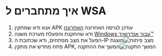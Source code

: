 # איך מתחברים ל WSA
1. אנא ודא שמתקין APK עודכן לגרסה האחרונה [ האחרונה](https://www.microsoft.com/store/productId/9P2JFQ43FPPG "APK Installer")
2. ודא שהתקנת והפעלת מערכת משנה [Windows עבור אנדרואיד™](https://www.microsoft.com/store/productId/9P3395VX91NR)
3. הפעל את מצב מפתחים, ודא שכתובת ה-IP מוצגת![מצב פיתוח](https://raw.githubusercontent.com/Paving-Base/APK-Installer/screenshots/Documents/Tutorials/How%20To%20Connect%20WSA/Images/Snipaste_2022-10-02_19-02-09.png)
4. פתח מחדש את מתקין APK, המשך את ההתקנה![המשך התקנה](https://raw.githubusercontent.com/Paving-Base/APK-Installer/screenshots/Documents/Tutorials/How%20To%20Connect%20WSA/Images/Snipaste_2022-10-02_17-34-04.png)
